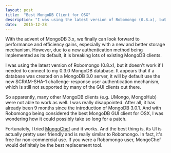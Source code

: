```yaml
---
layout: post
title:  "Best MongoDB Client for OSX"
description: "I was using the latest version of Robomongo (0.8.x), but it doesn't work if I needed to connect to my 0.3.0 MongoDB database."
date:   2015-12-28
---
```


<p class="intro"><span class="dropcap">W</span>ith the advent of MongoDB 3.x, we finally can look forward to performance and efficiency gains, especially with a new and better storage mechanism. However, due to a new authentication method being implemented as its default, it is breaking lots of existing MongoDB clients.</p>

I was using the latest version of Robomongo (0.8.x), but it doesn't work if I needed to connect to my 0.3.0 MongoDB database. It appears that if a database was created on a MongoDB 3.0 server, it will by default use the new SCRAM-SHA-1 challenge-response user authentication mechanism, which is still not supported by many of the GUI clients out there.

So apparently, many other MongoDB clients (e.g. UMongo, MongoHub) were not able to work as well. I was really disappointed. After all, it has already been 9 months since the introduction of MongoDB 3.0.1. And with Robomongo being considered the best MongoDB GUI client for OSX, I was wondering how it could possibly take so long for a patch.

Fortunately, I tried [MongoChef](http://3t.io/mongochef/) and it works. And the best thing is, its UI is actually pretty user friendly and is really similar to Robomongo. In fact, it's free for non-commercial use. If you were a Robomongo user, MongoChef would definitely be the best replacement tool.